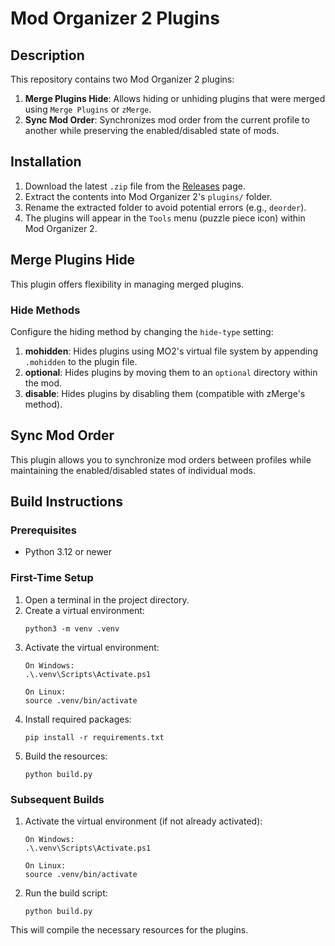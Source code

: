 # Mod Organizer 2 Plugins

## Description

This repository contains two Mod Organizer 2 plugins:

1. **Merge Plugins Hide**: Allows hiding or unhiding plugins that were merged using `Merge Plugins` or `zMerge`.
2. **Sync Mod Order**: Synchronizes mod order from the current profile to another while preserving the enabled/disabled state of mods.

## Installation

1. Download the latest `.zip` file from the [Releases](https://github.com/deorder/mo2-plugins/releases) page.
2. Extract the contents into Mod Organizer 2's `plugins/` folder.
3. Rename the extracted folder to avoid potential errors (e.g., `deorder`).
4. The plugins will appear in the `Tools` menu (puzzle piece icon) within Mod Organizer 2.

## Merge Plugins Hide

This plugin offers flexibility in managing merged plugins.

### Hide Methods
Configure the hiding method by changing the `hide-type` setting:

1. **mohidden**: Hides plugins using MO2's virtual file system by appending `.mohidden` to the plugin file.
2. **optional**: Hides plugins by moving them to an `optional` directory within the mod.
3. **disable**: Hides plugins by disabling them (compatible with zMerge's method).

## Sync Mod Order

This plugin allows you to synchronize mod orders between profiles while maintaining the enabled/disabled states of individual mods.

## Build Instructions

### Prerequisites
- Python 3.12 or newer

### First-Time Setup
1. Open a terminal in the project directory.
2. Create a virtual environment:
   ```
   python3 -m venv .venv
   ```
3. Activate the virtual environment:
   ```
   On Windows:
   .\.venv\Scripts\Activate.ps1

   On Linux:
   source .venv/bin/activate
   ```
4. Install required packages:
   ```
   pip install -r requirements.txt
   ```
5. Build the resources:
   ```
   python build.py
   ```

### Subsequent Builds
1. Activate the virtual environment (if not already activated):
   ```
   On Windows:
   .\.venv\Scripts\Activate.ps1

   On Linux:
   source .venv/bin/activate
   ```
2. Run the build script:
   ```
   python build.py
   ```

This will compile the necessary resources for the plugins.